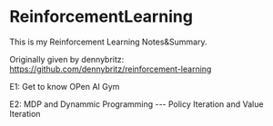 # ReinforcementLearning

This is my Reinforcement Learning Notes&Summary.

Originally given by dennybritz: https://github.com/dennybritz/reinforcement-learning


E1: Get to know OPen AI Gym 

E2: MDP and Dynammic Programming --- Policy Iteration and Value Iteration
